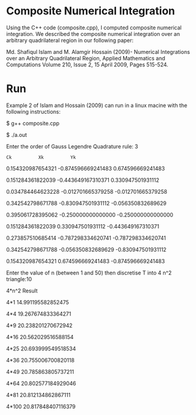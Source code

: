 Composite Numerical Integration
===============================

Using the C++ code (composite.cpp), I computed composite numerical integration. We described the composite numerical integration over an arbitrary quadrilateral region in our following paper: 

Md. Shafiqul Islam and M. Alamgir Hossain (2009)- Numerical Integrations over an Arbitrary Quadrilateral Region, Applied Mathematics and Computations Volume 210, Issue 2, 15 April 2009, Pages 515-524.

Run
====
Example 2 of Islam and Hossain (2009) can run in a linux macine with the following instructions: 

$ g++ composite.cpp

$ ./a.out

Enter the order of Gauss Legendre Quadrature rule: 3

	Ck			Xk			Yk
	
0.154320987654321	-0.874596669241483	0.674596669241483

0.151284361822039	-0.443649167310371	0.330947501931112

0.034784464623228	-0.012701665379258	-0.012701665379258

0.342542798671788	-0.830947501931112	-0.056350832689629

0.395061728395062	-0.250000000000000	-0.250000000000000

0.151284361822039	0.330947501931112	-0.443649167310371

0.273857510685414	-0.787298334620741	-0.787298334620741

0.342542798671788	-0.056350832689629	-0.830947501931112

0.154320987654321	0.674596669241483	-0.874596669241483

Enter the value of n (between 1 and 50) then discretise T into 4 n^2 triangle:10

4*n^2		Result

4*1	14.991195582852475

4*4	19.267674833364271

4*9	20.238201270672942

4*16	20.562029516588154

4*25	20.693999549518534

4*36	20.755006700820118

4*49	20.785863805737211

4*64	20.802577184929046

4*81	20.812134862867111

4*100	20.817848407116379

